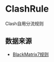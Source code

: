# ClashRule
Clash自用分流规则

## 数据来源
- [BlackMatrix7规则](https://github.com/blackmatrix7/ios_rule_script/tree/master/rule/Clash)
